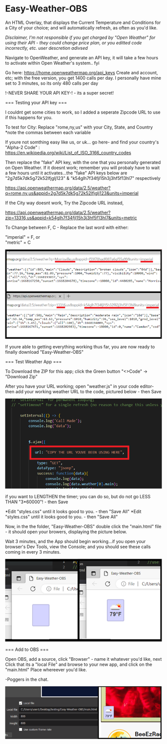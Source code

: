 # Easy-Weather-OBS
An HTML Overlay, that displays the Current Temperature and Conditions for a City of your choice; and will automatically refresh, as often as you'd like.

*Disclaimer, I'm not responsible if you get charged by "Open Weather" for using their API - they could change price plan, or you editted code incorrectly, etc. user descretion adivsed*

Navigate to OpenWeather, and generate an API key, it will take a few hours to activate within Open Weather's system.. fyi

Go here: https://home.openweathermap.org/api_keys
Create and account, etc; with the free version, you get 1400 calls per day. I personally have mine set to 3 minutes, so its only 480 calls per day

!-NEVER SHARE YOUR API KEY-! - its a super secret!


=== Testing your API key ===

I couldnt get some cities to work, so I added a seperate Zipcode URL to use if this happens for you.

To test for City:
Replace "rome,ny,us" with your City, State, and Country 
*note the commas between each variable

If youre not somthing easy like us, or uk... go here- 
and find your country's "Alpha-2 Code" : https://en.wikipedia.org/wiki/List_of_ISO_3166_country_codes

Then replace the "fake" API key, with the one that you personally generated on Open Weather.
If it doesnt work; remember you will probaly have to wait a few hours until it activates...the "fake" API keys below are "2g7d5k7dk5g72k52lfjglj123" & "k54glh7f34fjl15h3j3hf5f13hl7" respectively 

https://api.openweathermap.org/data/2.5/weather?q=rome,ny,us&appid=2g7d5k7dk5g72k52lfjglj123&units=imperial

If the City way doesnt work, Try the Zipcode URL instead,

https://api.openweathermap.org/data/2.5/weather?zip=13316,us&appid=k54glh7f34fjl15h3j3hf5f13hl7&units=metric


To Change between F, C - Replace the last word with either:

"imperial" = F, or
<br> "metric" = C

![1pic](./READMEpics/intialURLtest.png)

If youre able to getting everything working thus far, you are now ready to finally download "Easy-Weather-OBS"


=== Test Weather App ===

To Download the ZIP for this app; click the Green button "<>Code" -> "Download Zip"

After you have your URL working; open "weather.js" in your code editor- then add your working weather URL to the code, pictured below - then Save <br>



![2pic](./READMEpics/changeURL.png)


if you want to LENGTHEN the timer; you can do so, but do not go LESS THAN "3*60000"! - then Save <br>

*Edit "styles.css" until it looks good to you. - then "Save All"
*Edit "styles.css" until it looks good to you. - then "Save All"

Now, in the the folder, "Easy-Weather-OBS" double click the "main.html" file - it should open your browers, displaying the picture below. <br>

Wait 3 minutes, and the App should begin working...if you open your browser's Dev Tools, view the Console; and you should see these calls coming in every 3 minutes.

![3pic](./READMEpics/initialResult.png)

=== Add to OBS ===

Open OBS, add a source, click "Browser" - name it whatever you'd like, next
Click that its a "local File" and browse to your new app, and click on the "main.html"
Place whereever you'd like.

-Poggers in the chat. 

![4pic](./READMEpics/finalResult.png)


